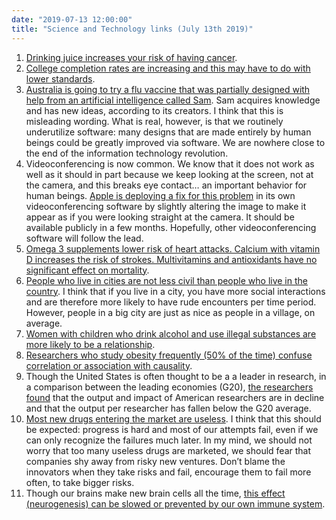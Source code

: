 ```yaml
---
date: "2019-07-13 12:00:00"
title: "Science and Technology links (July 13th 2019)"
---
```




1. [Drinking juice increases your risk of having cancer](https://www.bmj.com/content/366/bmj.l2408).
1. [College completion rates are increasing and this may have to do with lower standards](https://papers.ssrn.com/sol3/papers.cfm?abstract_id=3408309). 
1. [Australia is going to try a flu vaccine that was partially designed with help from an artificial intelligence called Sam](https://www.abc.net.au/news/2019-07-02/computer-invents-flu-vaccine-in-world-first/11271170). Sam acquires knowledge and has new ideas, according to its creators. I think that this is misleading wording. What is real, however, is that we routinely underutilize software: many designs that are made entirely by human beings could be greatly improved via software. We are nowhere close to the end of the information technology revolution.
1. Videoconferencing is now common. We know that it does not work as well as it should in part because we keep looking at the screen, not at the camera, and this breaks eye contact&hellip; an important behavior for human beings. [Apple is deploying a fix for this problem](https://www.theverge.com/2019/7/3/20680681/ios-13-beta-3-facetime-attention-correction-eye-contact) in its own videoconferencing software by slightly altering the image to make it appear as if you were looking straight at the camera. It should be available publicly in a few months. Hopefully, other videoconferencing software will follow the lead.
1. [Omega 3 supplements lower risk of heart attacks. Calcium with vitamin D increases the risk of strokes. Multivitamins and antioxidants have no significant effect on mortality](http://annals.org/aim/article/doi/10.7326/M19-0341).
1. [People who live in cities are not less civil than people who live in the country](https://link.springer.com/article/10.1007/s40806-019-00206-z). I think that if you live in a city, you have more social interactions and are therefore more likely to have rude encounters per time period. However, people in a big city are just as nice as people in a village, on average.
1. [Women with children who drink alcohol and use illegal substances are more likely to be a relationship](https://link.springer.com/article/10.1007/s40806-019-00203-2).
1. [Researchers who study obesity frequently (50% of the time) confuse correlation or association with causality](https://www.ncbi.nlm.nih.gov/pmc/articles/PMC3280017/).
1. Though the United States is often thought to be a a leader in research, in a comparison between the leading economies (G20), [the researchers found](https://clarivate.com/wp-content/uploads/dlm_uploads/2019/06/WS_G20-GRR_4.pdf) that the output and impact of American researchers are in decline and that the output per researcher has fallen below the G20 average.
1. [Most new drugs entering the market are useless](https://dx.doi.org/10.1136/bmj.l4340). I think that this should be expected: progress is hard and most of our attempts fail, even if we can only recognize the failures much later. In my mind, we should not worry that too many useless drugs are marketed, we should fear that companies shy away from risky new ventures. Don&rsquo;t blame the innovators when they take risks and fail, encourage them to fail more often, to take bigger risks.
1. Though our brains make new brain cells all the time, [this effect (neurogenesis) can be slowed or prevented by our own immune system](http://med.stanford.edu/news/all-news/2019/07/immune-cells-invade-aging-brains-disrupt-nerve-cell-formation.html).


